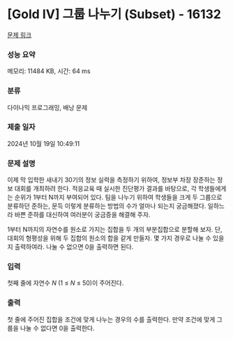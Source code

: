 # [Gold IV] 그룹 나누기 (Subset) - 16132 

[문제 링크](https://www.acmicpc.net/problem/16132) 

### 성능 요약

메모리: 11484 KB, 시간: 64 ms

### 분류

다이나믹 프로그래밍, 배낭 문제

### 제출 일자

2024년 10월 19일 10:49:11

### 문제 설명

<p>이제 막 입학한 새내기 30기의 정보 실력을 측정하기 위하여, 정보부 차장 장준하는 정보 대회를 개최하려 한다. 적응교육 때 실시한 진단평가 결과를 바탕으로, 각 학생들에게는 순위가 1부터 N까지 부여되어 있다. 팀을 나누기 위하여 학생들을 크게 두 그룹으로 분류하던 준하는, 문득 이렇게 분류하는 방법의 수가 얼마나 되는지 궁금해졌다. 일하느라 바쁜 준하를 대신하여 여러분이 궁금증을 해결해 주자.</p>

<p>1부터 N까지의 자연수를 원소로 가지는 집합을 두 개의 부분집합으로 분할해 보자. 단, 대회의 형평성을 위해 두 집합의 원소의 합을 같게 만들자. 몇 가지 경우로 나눌 수 있을지 출력하여라. 나눌 수 없으면 0을 출력하면 된다.</p>

### 입력 

 <p>첫째 줄에 자연수 <em>N</em> (1 ≤ <em>N</em> ≤ 50)이 주어진다.</p>

### 출력 

 <p>첫 줄에 주어진 집합을 조건에 맞게 나누는 경우의 수를 출력한다. 만약 조건에 맞게 그룹을 나눌 수 없다면 0을 출력한다.</p>

